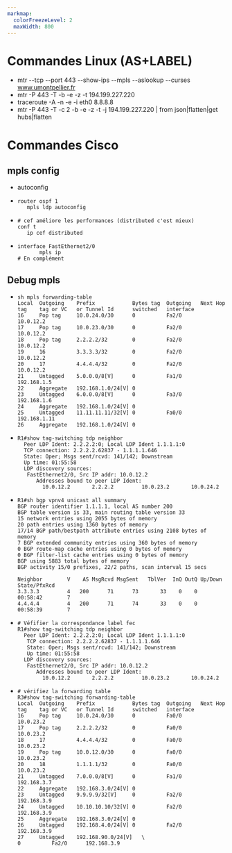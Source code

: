 ```yaml
---
markmap:
  colorFreezeLevel: 2
  maxWidth: 800
---
```

# Commandes Linux (AS+LABEL)

- mtr --tcp --port 443 --show-ips --mpls --aslookup --curses www.umontpellier.fr
- mtr -P 443 -T  -b -e -z -t 194.199.227.220
- traceroute -A -n -e -i eth0 8.8.8.8
- mtr  -P 443 -T -c 2  -b -e -z -t -j 194.199.227.220 | from json|flatten|get hubs|flatten

# Commandes Cisco

## mpls config

- autoconfig
 - ```ios
   router ospf 1
      mpls ldp autoconfig
   ```

- ``` ios
  # cef améliore les performances (distributed c'est mieux) 
  conf t
     ip cef distributed
  ```

- ```ios
  interface FastEthernet2/0
         mpls ip
  # En complément
  ```

## Debug mpls

- ```ios
  sh mpls forwarding-table  
  Local  Outgoing    Prefix            Bytes tag  Outgoing   Next Hop    
  tag    tag or VC   or Tunnel Id      switched   interface              
  16     Pop tag     10.0.24.0/30      0          Fa2/0      10.0.12.2    
  17     Pop tag     10.0.23.0/30      0          Fa2/0      10.0.12.2    
  18     Pop tag     2.2.2.2/32        0          Fa2/0      10.0.12.2    
  19     16          3.3.3.3/32        0          Fa2/0      10.0.12.2    
  20     17          4.4.4.4/32        0          Fa2/0      10.0.12.2    
  21     Untagged    5.0.0.0/8[V]      0          Fa1/0      192.168.1.5  
  22     Aggregate   192.168.1.0/24[V] 0                                  
  23     Untagged    6.0.0.0/8[V]      0          Fa3/0      192.168.1.6  
  24     Aggregate   192.168.1.0/24[V] 0                                  
  25     Untagged    11.11.11.11/32[V] 0          Fa0/0      192.168.1.11 
  26     Aggregate   192.168.1.0/24[V] 0    

- ```ios
  R1#show tag-switching tdp neighbor 
    Peer LDP Ident: 2.2.2.2:0; Local LDP Ident 1.1.1.1:0
	TCP connection: 2.2.2.2.62837 - 1.1.1.1.646
	State: Oper; Msgs sent/rcvd: 141/142; Downstream
	Up time: 01:55:58
	LDP discovery sources:
	 FastEthernet2/0, Src IP addr: 10.0.12.2
        Addresses bound to peer LDP Ident:
          10.0.12.2       2.2.2.2         10.0.23.2       10.0.24.2     
  ```

- ```ios
  R1#sh bgp vpnv4 unicast all summary 
  BGP router identifier 1.1.1.1, local AS number 200
  BGP table version is 33, main routing table version 33
  15 network entries using 2055 bytes of memory
  20 path entries using 1360 bytes of memory
  17/14 BGP path/bestpath attribute entries using 2108 bytes of memory
  7 BGP extended community entries using 360 bytes of memory
  0 BGP route-map cache entries using 0 bytes of memory
  0 BGP filter-list cache entries using 0 bytes of memory
  BGP using 5883 total bytes of memory
  BGP activity 15/0 prefixes, 22/2 paths, scan interval 15 secs
 
  Neighbor        V    AS MsgRcvd MsgSent   TblVer  InQ OutQ Up/Down  State/PfxRcd
  3.3.3.3         4   200      71      73       33    0    0  00:58:42        7
  4.4.4.4         4   200      71      74       33    0    0  00:58:39        7
  ```

- ```ios
  # Véfifier la correspondance label fec
  R1#show tag-switching tdp neighbor 
    Peer LDP Ident: 2.2.2.2:0; Local LDP Ident 1.1.1.1:0
	 TCP connection: 2.2.2.2.62837 - 1.1.1.1.646
	 State: Oper; Msgs sent/rcvd: 141/142; Downstream
	 Up time: 01:55:58
	LDP discovery sources:
	 FastEthernet2/0, Src IP addr: 10.0.12.2
        Addresses bound to peer LDP Ident:
          10.0.12.2       2.2.2.2         10.0.23.2       10.0.24.2     
  ```

- ```ios
  # vérifiez la forwarding table
  R3#show tag-switching forwarding-table 
  Local  Outgoing    Prefix            Bytes tag  Outgoing   Next Hop    
  tag    tag or VC   or Tunnel Id      switched   interface              
  16     Pop tag     10.0.24.0/30      0          Fa0/0      10.0.23.2    
  17     Pop tag     2.2.2.2/32        0          Fa0/0      10.0.23.2    
  18     17          4.4.4.4/32        0          Fa0/0      10.0.23.2    
  19     Pop tag     10.0.12.0/30      0          Fa0/0      10.0.23.2    
  20     18          1.1.1.1/32        0          Fa0/0      10.0.23.2    
  21     Untagged    7.0.0.0/8[V]      0          Fa1/0      192.168.3.7  
  22     Aggregate   192.168.3.0/24[V] 0                                  
  23     Untagged    9.9.9.9/32[V]     0          Fa2/0      192.168.3.9  
  24     Untagged    10.10.10.10/32[V] 0          Fa2/0      192.168.3.9  
  25     Aggregate   192.168.3.0/24[V] 0                                  
  26     Untagged    192.168.4.0/24[V] 0          Fa2/0      192.168.3.9  
  27     Untagged    192.168.90.0/24[V]   \                                        0          Fa2/0      192.168.3.9     
  ```